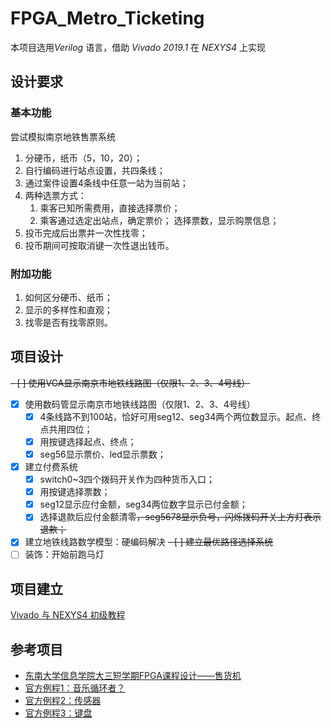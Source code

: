 # FPGA_Metro_Ticketing
本项目选用*Verilog* 语言，借助 *Vivado 2019.1* 在 *NEXYS4* 上实现

## 设计要求
### 基本功能
尝试模拟南京地铁售票系统
1.  分硬币，纸币（5，10，20）；
2.  自行编码进行站点设置，共四条线；
3.  通过案件设置4条线中任意一站为当前站；
4.  两种选票方式：
    1.  乘客已知所需费用，直接选择票价；
    2.  乘客通过选定出站点，确定票价；
    选择票数，显示购票信息；
5.  投币完成后出票并一次性找零；
6.  投币期间可按取消键一次性退出钱币。

### 附加功能
1.  如何区分硬币、纸币；
2.  显示的多样性和直观；
3.  找零是否有找零原则。

## 项目设计
~~- [ ] 使用VGA显示南京市地铁线路图（仅限1、2、3、4号线）~~
- [x] 使用数码管显示南京市地铁线路图（仅限1、2、3、4号线）
  - [x] 4条线路不到100站，恰好可用seg12、seg34两个两位数显示。起点、终点共用四位；
  - [x] 用按键选择起点、终点；
  - [x] seg56显示票价、led显示票数；
- [x] 建立付费系统
  - [x] switch0~3四个拨码开关作为四种货币入口；
  - [x] 用按键选择票数；
  - [x] seg12显示应付金额，seg34两位数字显示已付金额；
  - [x] 选择退款后应付金额清零~~，seg5678显示负号，闪烁拨码开关上方灯表示退款；~~
- [x] 建立地铁线路数学模型：硬编码解决
~~- [ ] 建立最优路径选择系统~~
- [ ] 装饰：开始前跑马灯

## 项目建立
[Vivado 与 NEXYS4 初级教程](https://www.instructables.com/id/Simple-Logic-Design-w-Digilent-Nexys-4-Field-Progr/?_ga=2.251523534.955351035.1566793875-532926585.1566119725)

## 参考项目
*   [东南大学信息学院大三短学期FPGA课程设计——售货机](https://github.com/Quzard/FPGA_Vending_Machine)
*   [官方例程1：音乐循环者？](https://github.com/Digilent/Nexys-4-DDR-Music-Looper)
*   [官方例程2：传感器](https://github.com/Digilent/Nexys-4-DDR-XADC)
*   [官方例程3：键盘](https://github.com/Digilent/Nexys-4-DDR-Keyboard)
